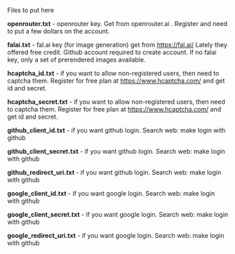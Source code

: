 Files to put here

**openrouter.txt** - openrouter key. Get from openrouter.ai . Register and need to put a few dollars on the account.

**falai.txt**  -  fal.ai key (for image generation) get from https://fal.ai/  Lately they offered free credit. Github account required to create account. If no falai key, only a set of prerendered images available.

**hcaptcha_id.txt** -  if you want to allow non-registered users, then need to captcha them. Register for free plan at https://www.hcaptcha.com/ and get id and secret.

**hcaptcha_secret.txt** - if you want to allow non-registered users, then need to captcha them. Register for free plan at https://www.hcaptcha.com/ and get id and secret.

**github_client_id.txt**    - if you want github login. Search web: make login with github

**github_client_secret.txt**  - if you want github login. Search web: make login with github

**github_redirect_uri.txt**  -  if you want github login. Search web: make login with github

**google_client_id.txt**  -  if you want google login. Search web: make login with github

**google_client_secret.txt** - if you want google login. Search web: make login with github

**google_redirect_uri.txt** - if you want google login. Search web: make login with github



